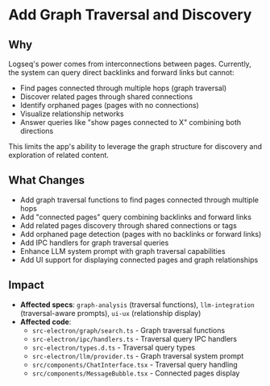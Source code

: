 # Add Graph Traversal and Discovery

## Why

Logseq's power comes from interconnections between pages. Currently, the system can query direct backlinks and forward links but cannot:
- Find pages connected through multiple hops (graph traversal)
- Discover related pages through shared connections
- Identify orphaned pages (pages with no connections)
- Visualize relationship networks
- Answer queries like "show pages connected to X" combining both directions

This limits the app's ability to leverage the graph structure for discovery and exploration of related content.

## What Changes

- Add graph traversal functions to find pages connected through multiple hops
- Add "connected pages" query combining backlinks and forward links
- Add related pages discovery through shared connections or tags
- Add orphaned page detection (pages with no backlinks or forward links)
- Add IPC handlers for graph traversal queries
- Enhance LLM system prompt with graph traversal capabilities
- Add UI support for displaying connected pages and graph relationships

## Impact

- **Affected specs**: `graph-analysis` (traversal functions), `llm-integration` (traversal-aware prompts), `ui-ux` (relationship display)
- **Affected code**:
  - `src-electron/graph/search.ts` - Graph traversal functions
  - `src-electron/ipc/handlers.ts` - Traversal query IPC handlers
  - `src-electron/types.d.ts` - Traversal query types
  - `src-electron/llm/provider.ts` - Graph traversal system prompt
  - `src/components/ChatInterface.tsx` - Traversal query handling
  - `src/components/MessageBubble.tsx` - Connected pages display

